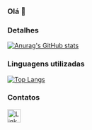 ### Olá 👋


### Detalhes

[![Anurag's GitHub stats](https://github-readme-stats.vercel.app/api?username=jvmakense&show_icons=true&theme=dark)](https://github.com/anuraghazra/github-readme-stats)



### Linguagens utilizadas

[![Top Langs](https://github-readme-stats.vercel.app/api/top-langs/?username=jvmakense&layout=compact)](https://github.com/anuraghazra/github-readme-stats)

### Contatos

[<img src='https://img.shields.io/badge/LinkedIn-0077B5?style=for-the-badge&logo=linkedin&logoColor=white' alt='Linkedin' height='30'>](https://www.linkedin.com/in/joao-vitor-cerqueira)
